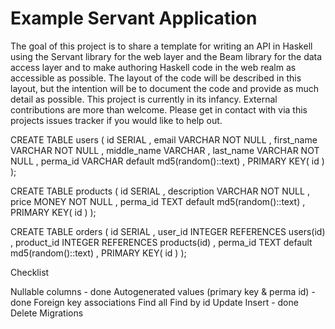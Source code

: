 # Example Servant Application

The goal of this project is to share a template for writing an API in Haskell using the Servant library for the web layer and the Beam library for the data access layer and to make authoring Haskell code in the web realm as accessible as possible. The layout of the code will be described in this layout, but the intention will be to document the code and provide as much detail as possible. This project is currently in its infancy. External contributions are more than welcome. Please get in contact with via this projects issues tracker if you would like to help out.

CREATE TABLE users (
    id SERIAL
  , email VARCHAR NOT NULL
  , first_name VARCHAR NOT NULL
  , middle_name VARCHAR
  , last_name VARCHAR NOT NULL
  , perma_id VARCHAR default md5(random()::text)
  , PRIMARY KEY( id )
);

CREATE TABLE products (
    id SERIAL
  , description VARCHAR NOT NULL
  , price MONEY NOT NULL
  , perma_id TEXT default md5(random()::text)
  , PRIMARY KEY( id )
);

CREATE TABLE orders (
    id SERIAL
  , user_id INTEGER REFERENCES users(id)
  , product_id INTEGER REFERENCES products(id)
  , perma_id TEXT default md5(random()::text)
  , PRIMARY KEY( id )
);

Checklist

Nullable columns - done
Autogenerated values (primary key & perma id) - done
Foreign key associations
Find all
Find by id
Update
Insert - done
Delete
Migrations